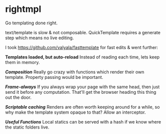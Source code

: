 # rightmpl
Go templating done right.

text/template is slow & not composable.
QuickTemplate requires a generate step which means no live editing. 

I took https://github.com/valyala/fasttemplate for fast edits & went further:

__Templates loaded, but auto-reload__
   Instead of reading each time, lets keep them in memory.

___Composition___
   Really go crazy with functions which render their own template. Property passing would be important.

___Frame-always___
   If you always wrap your page with the same head, then just send it before any computation. That'll get the browser heading this thing out the door. 
   
___Scriptable caching___ 
   Renders are often worth keeping around for a while, so why make the template system opaque to that? Allow an interceptor. 

___Useful Functions___
   Local statics can be served with a hash if we know where the static folders live. 
